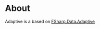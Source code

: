 # About

Adaptive is a based on [FSharp.Data.Adaptive](https://github.com/fsprojects/FSharp.Data.Adaptive)